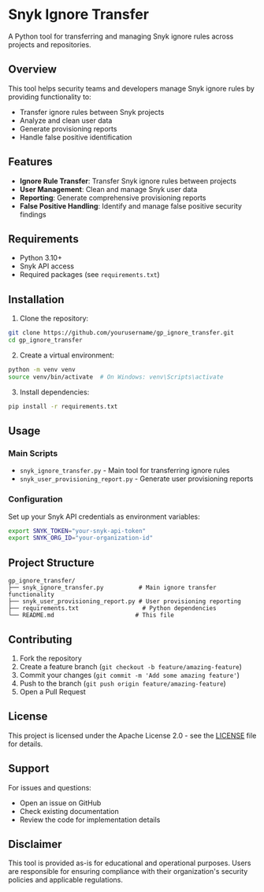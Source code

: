 # Snyk Ignore Transfer

A Python tool for transferring and managing Snyk ignore rules across projects and repositories.

## Overview

This tool helps security teams and developers manage Snyk ignore rules by providing functionality to:
- Transfer ignore rules between Snyk projects
- Analyze and clean user data
- Generate provisioning reports
- Handle false positive identification

## Features

- **Ignore Rule Transfer**: Transfer Snyk ignore rules between projects
- **User Management**: Clean and manage Snyk user data
- **Reporting**: Generate comprehensive provisioning reports
- **False Positive Handling**: Identify and manage false positive security findings

## Requirements

- Python 3.10+
- Snyk API access
- Required packages (see `requirements.txt`)

## Installation

1. Clone the repository:
```bash
git clone https://github.com/yourusername/gp_ignore_transfer.git
cd gp_ignore_transfer
```

2. Create a virtual environment:
```bash
python -m venv venv
source venv/bin/activate  # On Windows: venv\Scripts\activate
```

3. Install dependencies:
```bash
pip install -r requirements.txt
```

## Usage

### Main Scripts

- `snyk_ignore_transfer.py` - Main tool for transferring ignore rules
- `snyk_user_provisioning_report.py` - Generate user provisioning reports

### Configuration

Set up your Snyk API credentials as environment variables:
```bash
export SNYK_TOKEN="your-snyk-api-token"
export SNYK_ORG_ID="your-organization-id"
```

## Project Structure

```
gp_ignore_transfer/
├── snyk_ignore_transfer.py          # Main ignore transfer functionality
├── snyk_user_provisioning_report.py # User provisioning reporting
├── requirements.txt                  # Python dependencies
└── README.md                       # This file
```

## Contributing

1. Fork the repository
2. Create a feature branch (`git checkout -b feature/amazing-feature`)
3. Commit your changes (`git commit -m 'Add some amazing feature'`)
4. Push to the branch (`git push origin feature/amazing-feature`)
5. Open a Pull Request

## License

This project is licensed under the Apache License 2.0 - see the [LICENSE](LICENSE) file for details.

## Support

For issues and questions:
- Open an issue on GitHub
- Check existing documentation
- Review the code for implementation details

## Disclaimer

This tool is provided as-is for educational and operational purposes. Users are responsible for ensuring compliance with their organization's security policies and applicable regulations. 